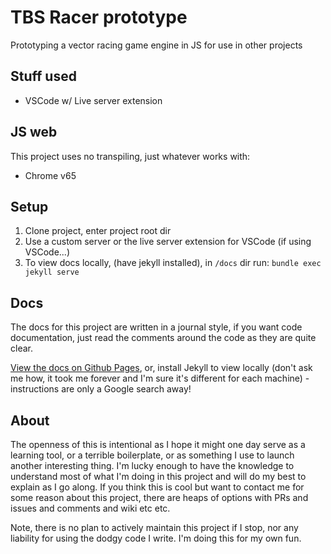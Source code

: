 # TBS Racer prototype

Prototyping a vector racing game engine in JS for use in other projects


## Stuff used

- VSCode w/ Live server extension


## JS web

This project uses no transpiling, just whatever works with:
- Chrome v65


## Setup

1. Clone project, enter project root dir
2. Use a custom server or the live server extension for VSCode (if using VSCode...)
3. To view docs locally, (have jekyll installed), in `/docs` dir run: `bundle exec jekyll serve`


## Docs

The docs for this project are written in a journal style, if you want code documentation, just read the comments around the code as they are quite clear.

[View the docs on Github Pages](https://louisfoster.github.io/tbs-racer-prototype/), or, install Jekyll to view locally (don't ask me how, it took me forever and I'm sure it's different for each machine) - instructions are only a Google search away!


## About

The openness of this is intentional as I hope it might one day serve as a learning tool, or a terrible boilerplate, or as something I use to launch another interesting thing. I'm lucky enough to have the knowledge to understand most of what I'm doing in this project and will do my best to explain as I go along. If you think this is cool but want to contact me for some reason about this project, there are heaps of options with PRs and issues and comments and wiki etc etc.

Note, there is no plan to actively maintain this project if I stop, nor any liability for using the dodgy code I write. I'm doing this for my own fun. 
